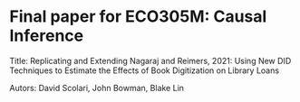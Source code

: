 
# Final paper for ECO305M: Causal Inference

Title: 
Replicating and Extending Nagaraj and Reimers, 2021: Using New DID Techniques to Estimate the Effects of Book Digitization on Library Loans

Autors:
David Scolari, John Bowman, Blake Lin

